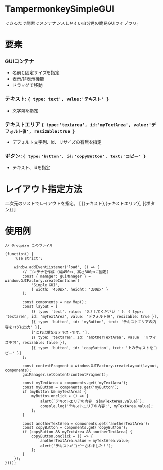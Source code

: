 # TampermonkeySimpleGUI
できるだけ簡素でメンテナンスしやすい自分用の簡易GUIライブラリ。

# 要素
### GUIコンテナ
- 名前と固定サイズを指定
- 表示/非表示機能
- ドラッグで移動
### テキスト: `{ type:'text', value:'テキスト' }`
- 文字列を指定
### テキストエリア `{ type:'textarea', id:'myTextArea', value:'デフォルト値', resizable:true }`
- デフォルト文字列、id、リサイズの有無を指定
### ボタン:  `{ type:'button', id:'copyButton', text:'コピー' }`
- テキスト、idを指定
# レイアウト指定方法
二次元のリストでレイアウトを指定。
[
    [{テキスト},{テキストエリア}],
    [{ボタン}]
]

# 使用例
```
// @require このファイル

(function() {
    'use strict';

    window.addEventListener('load', () => {
        // コンテナを作成 (幅450px、高さ300pxに固定)
        const { manager: guiManager } = window.GUIFactory.createContainer(
            'Simple GUI',
            { width: '450px', height: '300px' }
        );

        const components = new Map();
        const layout = [
            [{ type: 'text', value: '入力してください:' }, { type: 'textarea', id: 'myTextArea', value: 'デフォルト値', resizable: true }],
            [{ type: 'button', id: 'myButton', text: 'テキストエリアの内容をログに出力' }],
            ['これは単なるテキストです。'],
            [{ type: 'textarea', id: 'anotherTextArea', value: 'リサイズ不可', resizable: false }],
            [{ type: 'button', id: 'copyButton', text: '上のテキストをコピー' }]
        ];

        const contentFragment = window.GUIFactory.createLayout(layout, components);
        guiManager.setContent(contentFragment);

        const myTextArea = components.get('myTextArea');
        const myButton = components.get('myButton');
        if (myButton && myTextArea) {
            myButton.onclick = () => {
                alert(`テキストエリアの内容: ${myTextArea.value}`);
                console.log('テキストエリアの内容:', myTextArea.value);
            };
        }

        const anotherTextArea = components.get('anotherTextArea');
        const copyButton = components.get('copyButton');
        if (copyButton && myTextArea && anotherTextArea) {
            copyButton.onclick = () => {
                anotherTextArea.value = myTextArea.value;
                alert('テキストがコピーされました！');
            };
        }
    });
})();
```